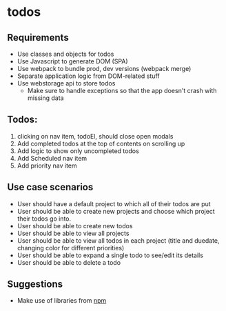 # todos

## Requirements

- Use classes and objects for todos
- Use Javascript to generate DOM (SPA)
- Use webpack to bundle prod, dev versions (webpack merge)
- Separate application logic from DOM-related stuff
- Use webstorage api to store todos
  - Make sure to handle exceptions so that the app doesn't crash with missing data

## Todos:

1. clicking on nav item, todoEl, should close open modals
2. Add completed todos at the top of contents on scrolling up
3. Add logic to show only uncompleted todos
4. Add Scheduled nav item
5. Add priority nav item

## Use case scenarios

- User should have a default project to which all of their todos are put
- User should be able to create new projects and choose which project their todos go into.
- User should be able to create new todos
- User should be able to view all projects
- User should be able to view all todos in each project (title and duedate, changing color for different priorities)
- User should be able to expand a single todo to see/edit its details
- User should be able to delete a todo

## Suggestions

- Make use of libraries from [npm](https://github.com/date-fns/date-fns)
